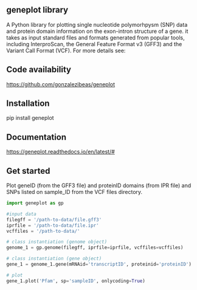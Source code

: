 ## geneplot library

A Python library for plotting single nucleotide polymorhpysm (SNP) data and 
protein domain information on the exon-intron structure of a gene. it takes as 
input standard files and formats generated from  popular tools, including 
InterproScan, the General Feature Format v3 (GFF3) and the Variant Call 
Format (VCF). For more details see:



## Code availability

https://github.com/gonzalezibeas/geneplot

## Installation

pip install geneplot

## Documentation

https://geneplot.readthedocs.io/en/latest/#

## Get started
Plot geneID (from the GFF3 file) and proteinID domains (from IPR file)
and SNPs listed on sample_ID from the VCF files directory.

```Python
import geneplot as gp

#input data
filegff = '/path-to-data/file.gff3'
iprfile = '/path-to-data/file.ipr'
vcffiles = '/path-to-data/'

# class instantiation (genome object)
genome_1 = gp.genome(filegff, iprfile=iprfile, vcffiles=vcffiles)

# class instantiation (gene object)
gene_1 = genome_1.gene(mRNAid='transcriptID', proteinid='proteinID')

# plot
gene_1.plot('Pfam', sp='sampleID', onlycoding=True)



